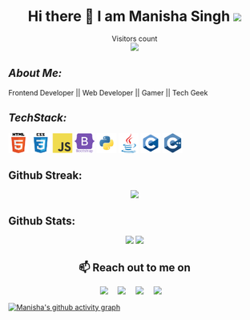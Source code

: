 

<!--
**manisha-27/manisha-27** is a ✨ _special_ ✨ repository because its `README.md` (this file) appears on your GitHub profile.

Here are some ideas to get you started:

- 🔭 I’m currently working on ...
- 🌱 I’m currently learning ...
- 👯 I’m looking to collaborate on ...
- 🤔 I’m looking for help with ...
- 💬 Ask me about ...
- 📫 How to reach me: ...
- 😄 Pronouns: ...
- ⚡ Fun fact: ...
-->


<h1 align="center">Hi there 👋 I am  Manisha Singh  <img src="https://emoji.slack-edge.com/T0172CCPGUW/party-blob/d7253707fa13e9ee.gif" width="30"/></h1>
<p align="center"> 
  Visitors count<br>
  <img src="https://profile-counter.glitch.me/manisha-27/count.svg" />
</p>

## *About Me:*
Frontend Developer  ||  Web Developer || Gamer || Tech Geek 

## *TechStack:*
<code><img height="40" src="https://raw.githubusercontent.com/github/explore/80688e429a7d4ef2fca1e82350fe8e3517d3494d/topics/html/html.png"></code>
<code><img height="40" src="https://raw.githubusercontent.com/github/explore/80688e429a7d4ef2fca1e82350fe8e3517d3494d/topics/css/css.png"></code>
<code><img height="40" src="https://raw.githubusercontent.com/devicons/devicon/master/icons/javascript/javascript-original.svg"></code>
<code><img height="40" src="https://raw.githubusercontent.com/devicons/devicon/master/icons/bootstrap/bootstrap-plain-wordmark.svg"></code>
<code><img height="40" src="https://raw.githubusercontent.com/github/explore/5c058a388828bb5fde0bcafd4bc867b5bb3f26f3/topics/python/python.png"></code>
<code><img height="40" src="https://raw.githubusercontent.com/devicons/devicon/master/icons/java/java-original.svg"></code>
<code><img height="40" src="https://raw.githubusercontent.com/github/explore/80688e429a7d4ef2fca1e82350fe8e3517d3494d/topics/c/c.png"></code>
<code><img height="40" src="https://raw.githubusercontent.com/github/explore/80688e429a7d4ef2fca1e82350fe8e3517d3494d/topics/cpp/cpp.png"></code>



<!-- ## *Fun Facts*
*I am a sports person, I love Martial Arts, Swimming and Football.

*I love Exploring new places.

*I describe myself Creatively Curious, innovative, and ever ready for adventures. -->

<!--
<p align="center">
  
  <img src="https://github-readme-stats.vercel.app/api?username=manisha-278&hide=stars&show_icons=true&line_height=48&theme=dark">
  <img src="https://github-readme-stats.vercel.app/api/top-langs/?username=manisha-278&count_private=true&line_height=40&theme=dark">

</p>-->

## **Github Streak:**
<p align = "center">
  <img src = "https://github-readme-streak-stats.herokuapp.com/?user=manisha-27&line_height=40&theme=dark">
</p>

<!-- --- -->

## **Github Stats:**

<p align="center">
  
  <img src="https://github-readme-stats.vercel.app/api?username=manisha-27&hide=stars&show_icons=true&line_height=48&theme=dark">
  <img src="https://github-readme-stats.vercel.app/api/top-langs/?username=manisha-27&count_private=true&line_height=40&theme=dark">

</p>

<!-- --- -->


 <h2 align="center">📫 Reach out to me on</h2>
  <p align="center">
    <a target="_blank"href="https://www.linkedin.com/in/manisha-singh-a3471616b/"><img src="https://img.shields.io/badge/linkedin-%230077B5.svg?&style=for-the-badge&logo=linkedin&logoColor=white" /></a>&nbsp;&nbsp;&nbsp;&nbsp;
    <a target="_blank"href="https://twitter.com/Manisha87672782"><img src="https://img.shields.io/badge/twitter-%231DA1F2.svg?&style=for-the-badge&logo=twitter&logoColor=white" /></a>&nbsp;&nbsp;&nbsp;&nbsp;
  <a href="mailto:manisha270417@gmail.com?subject=Hey%20Manisha,%20From%20Github"><img src="https://img.shields.io/badge/gmail-%23D14836.svg?&style=for-the-badge&logo=gmail&logoColor=white" /></a>&nbsp;&nbsp;&nbsp;&nbsp;
<a href="https://singhmanisha28656.medium.com/"><img src="https://img.shields.io/badge/medium-%ffffff.svg?&style=for-the-badge&logo=medium&logoColor=white" /></a>&nbsp;&nbsp;&nbsp;&nbsp;

</p>

[![Manisha's github activity graph](https://activity-graph.herokuapp.com/graph?username=manisha-27&theme=dracula)](https://github.com/ashutosh00710/github-readme-activity-graph)
